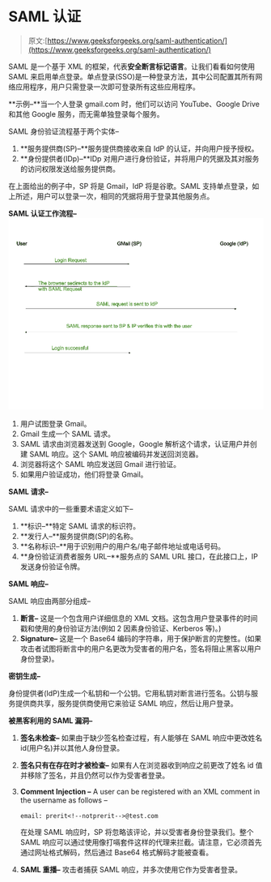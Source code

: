 # SAML 认证

> 原文:[https://www.geeksforgeeks.org/saml-authentication/](https://www.geeksforgeeks.org/saml-authentication/)

SAML 是一个基于 XML 的框架，代表**安全断言标记语言**。让我们看看如何使用 SAML 来启用单点登录。单点登录(SSO)是一种登录方法，其中公司配置其所有网络应用程序，用户只需登录一次即可登录所有这些应用程序。

**示例–**当一个人登录 gmail.com 时，他们可以访问 YouTube、Google Drive 和其他 Google 服务，而无需单独登录每个服务。

SAML 身份验证流程基于两个实体–

1.  **服务提供商(SP)–**服务提供商接收来自 IdP 的认证，并向用户授予授权。
2.  **身份提供者(IDp)–**IDp 对用户进行身份验证，并将用户的凭据及其对服务的访问权限发送给服务提供商。

在上面给出的例子中，SP 将是 Gmail，IdP 将是谷歌。SAML 支持单点登录，如上所述，用户可以登录一次，相同的凭据将用于登录其他服务点。

**SAML 认证工作流程–**
[![](img/f3742eb5df85acee328f5286b20e3dce.png)](https://media.geeksforgeeks.org/wp-content/uploads/20200803122354/SAML.png)

1.  用户试图登录 Gmail。
2.  Gmail 生成一个 SAML 请求。
3.  SAML 请求由浏览器发送到 Google，Google 解析这个请求，认证用户并创建 SAML 响应。这个 SAML 响应被编码并发送回浏览器。
4.  浏览器将这个 SAML 响应发送回 Gmail 进行验证。
5.  如果用户验证成功，他们将登录 Gmail。

**SAML 请求–**

SAML 请求中的一些重要术语定义如下–

1.  **标识–**特定 SAML 请求的标识符。
2.  **发行人–**服务提供商(SP)的名称。
3.  **名称标识–**用于识别用户的用户名/电子邮件地址或电话号码。
4.  **身份验证消费者服务 URL–**服务点的 SAML URL 接口，在此接口上，IP 发送身份验证令牌。

**SAML 响应–**

SAML 响应由两部分组成–

1.  **断言–**
    这是一个包含用户详细信息的 XML 文档。这包含用户登录事件的时间戳和使用的身份验证方法(例如 2 因素身份验证、Kerberos 等)。)
2.  **Signature–**
    这是一个 Base64 编码的字符串，用于保护断言的完整性。(如果攻击者试图将断言中的用户名更改为受害者的用户名，签名将阻止黑客以用户身份登录)。

**密钥生成–**

身份提供者(IdP)生成一个私钥和一个公钥。它用私钥对断言进行签名。公钥与服务提供商共享，服务提供商使用它来验证 SAML 响应，然后让用户登录。

**被黑客利用的 SAML 漏洞–**

1.  **签名未检查–**
    如果由于缺少签名检查过程，有人能够在 SAML 响应中更改姓名 id(用户名)并以其他人身份登录。
2.  **签名只有在存在时才被检查–**
    如果有人在浏览器收到响应之前更改了姓名 id 值并移除了签名，并且仍然可以作为受害者登录。
3.  **Comment Injection –**
    A user can be registered with an XML comment in the username as follows –

    ```
    email: prerit<!--notprerit-->@test.com
    ```

    在处理 SAML 响应时，SP 将忽略该评论，并以受害者身份登录我们。整个 SAML 响应可以通过使用像打嗝套件这样的代理来拦截。请注意，它必须首先通过网址格式解码，然后通过 Base64 格式解码才能被查看。

4.  **SAML 重播–**
    攻击者捕获 SAML 响应，并多次使用它作为受害者登录。